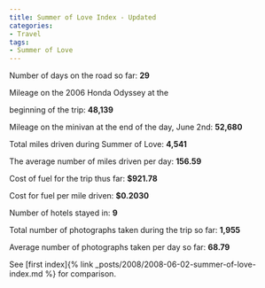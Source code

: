 ```yaml
---
title: Summer of Love Index - Updated
categories:
- Travel
tags:
- Summer of Love
---
```



Number of days on the road so far: **29**

Mileage on the 2006 Honda Odyssey at the  

beginning of the trip: **48,139**

Mileage on the minivan at the end of the day, June 2nd: **52,680**

Total miles driven during Summer of Love: **4,541**

The average number of miles driven per day: **156.59**

Cost of fuel for the trip thus far: **$921.78**

Cost for fuel per mile driven: **$0.2030**

Number of hotels stayed in: **9**

Total number of photographs taken during the trip so far: **1,955**

Average number of photographs taken per day so far: **68.79**





See [first index]{% link _posts/2008/2008-06-02-summer-of-love-index.md %} for comparison.
